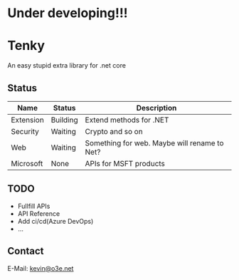 # Under developing!!!

# Tenky

An easy stupid extra library for .net core

## Status

| Name | Status | Description |
| -- | -- | -- |
| Extension | Building | Extend methods for .NET |
| Security | Waiting | Crypto and so on |
| Web | Waiting | Something for web. Maybe will rename to Net? |
| Microsoft | None | APIs for MSFT products |

## TODO

- Fullfill APIs
- API Reference
- Add ci/cd(Azure DevOps)
- ...

## Contact

E-Mail: kevin@o3e.net
